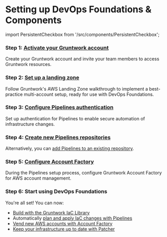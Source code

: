 # Setting up DevOps Foundations & Components
import PersistentCheckbox from '/src/components/PersistentCheckbox';

### Step 1: [Activate your Gruntwork account](/2.0/docs/overview/getting-started/create-account)

Create your Gruntwork account and invite your team members to access Gruntwork resources.

<PersistentCheckbox id="install-df-1" label="Gruntwork Account Ready" />

### Step 2: [Set up a landing zone](/2.0/docs/pipelines/installation/prerequisites/awslandingzone)

Follow Gruntwork's AWS Landing Zone walkthrough to implement a best-practice multi-account setup, ready for use with DevOps Foundations.

<PersistentCheckbox id="install-df-2" label="AWS Landing Zone Ready" />

### Step 3: [Configure Pipelines authentication](/2.0/docs/pipelines/installation/authoverview)

Set up authentication for Pipelines to enable secure automation of infrastructure changes.

<PersistentCheckbox id="install-df-3" label="Pipelines Auth Configured" />

### Step 4: [Create new Pipelines repositories](/2.0/docs/pipelines/installation/addingnewrepo)

Alternatively, you can [add Pipelines to an existing repository](/2.0/docs/pipelines/installation/addingexistingrepo).

<PersistentCheckbox id="install-df-4" label="Pipelines Repositories Ready" />

### Step 5: [Configure Account Factory](/2.0/reference/accountfactory/configurations)

During the Pipelines setup process, configure Gruntwork Account Factory for AWS account management.

<PersistentCheckbox id="install-df-5" label="Account Factory Configured" />

### Step 6: Start using DevOps Foundations

You're all set! You can now:
- [Build with the Gruntwork IaC Library](/2.0/docs/library/tutorials/deploying-your-first-gruntwork-module)
- Automatically [plan and apply IaC changes with Pipelines](/2.0/docs/pipelines/guides/running-plan-apply)
- [Vend new AWS accounts with Account Factory](/2.0/docs/accountfactory/guides/vend-aws-account)
- [Keep your infrastructure up to date with Patcher](/2.0/docs/patcher/concepts/)
